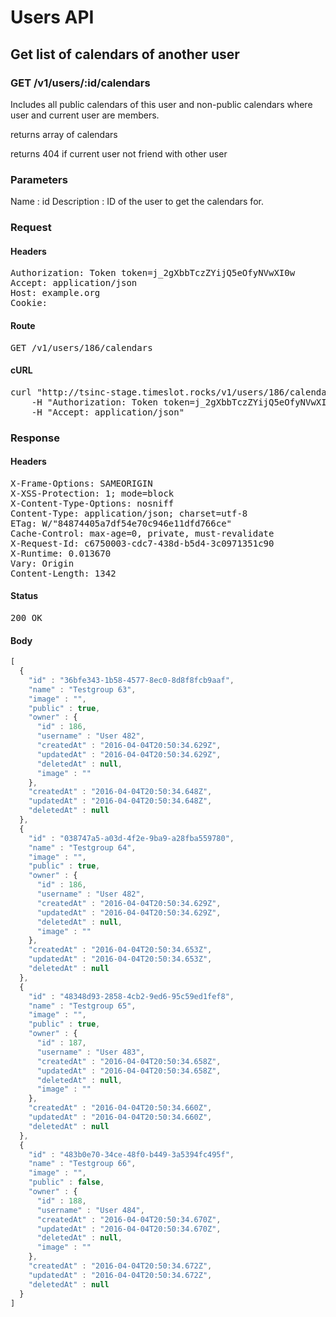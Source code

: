 # Users API

## Get list of calendars of another user

### GET /v1/users/:id/calendars

Includes all public calendars of this user and non-public calendars where user and current user are members.

returns array of calendars

returns 404 if current user not friend with other user

### Parameters

Name : id
Description : ID of the user to get the calendars for.

### Request

#### Headers

<pre>Authorization: Token token=j_2gXbbTczZYijQ5eOfyNVwXI0w
Accept: application/json
Host: example.org
Cookie: </pre>

#### Route

<pre>GET /v1/users/186/calendars</pre>

#### cURL

<pre class="request">curl &quot;http://tsinc-stage.timeslot.rocks/v1/users/186/calendars&quot; -X GET \
	-H &quot;Authorization: Token token=j_2gXbbTczZYijQ5eOfyNVwXI0w&quot; \
	-H &quot;Accept: application/json&quot;</pre>

### Response

#### Headers

<pre>X-Frame-Options: SAMEORIGIN
X-XSS-Protection: 1; mode=block
X-Content-Type-Options: nosniff
Content-Type: application/json; charset=utf-8
ETag: W/&quot;84874405a7df54e70c946e11dfd766ce&quot;
Cache-Control: max-age=0, private, must-revalidate
X-Request-Id: c6750003-cdc7-438d-b5d4-3c0971351c90
X-Runtime: 0.013670
Vary: Origin
Content-Length: 1342</pre>

#### Status

<pre>200 OK</pre>

#### Body

```javascript
[
  {
    "id" : "36bfe343-1b58-4577-8ec0-8d8f8fcb9aaf",
    "name" : "Testgroup 63",
    "image" : "",
    "public" : true,
    "owner" : {
      "id" : 186,
      "username" : "User 482",
      "createdAt" : "2016-04-04T20:50:34.629Z",
      "updatedAt" : "2016-04-04T20:50:34.629Z",
      "deletedAt" : null,
      "image" : ""
    },
    "createdAt" : "2016-04-04T20:50:34.648Z",
    "updatedAt" : "2016-04-04T20:50:34.648Z",
    "deletedAt" : null
  },
  {
    "id" : "038747a5-a03d-4f2e-9ba9-a28fba559780",
    "name" : "Testgroup 64",
    "image" : "",
    "public" : true,
    "owner" : {
      "id" : 186,
      "username" : "User 482",
      "createdAt" : "2016-04-04T20:50:34.629Z",
      "updatedAt" : "2016-04-04T20:50:34.629Z",
      "deletedAt" : null,
      "image" : ""
    },
    "createdAt" : "2016-04-04T20:50:34.653Z",
    "updatedAt" : "2016-04-04T20:50:34.653Z",
    "deletedAt" : null
  },
  {
    "id" : "48348d93-2858-4cb2-9ed6-95c59ed1fef8",
    "name" : "Testgroup 65",
    "image" : "",
    "public" : true,
    "owner" : {
      "id" : 187,
      "username" : "User 483",
      "createdAt" : "2016-04-04T20:50:34.658Z",
      "updatedAt" : "2016-04-04T20:50:34.658Z",
      "deletedAt" : null,
      "image" : ""
    },
    "createdAt" : "2016-04-04T20:50:34.660Z",
    "updatedAt" : "2016-04-04T20:50:34.660Z",
    "deletedAt" : null
  },
  {
    "id" : "483b0e70-34ce-48f0-b449-3a5394fc495f",
    "name" : "Testgroup 66",
    "image" : "",
    "public" : false,
    "owner" : {
      "id" : 188,
      "username" : "User 484",
      "createdAt" : "2016-04-04T20:50:34.670Z",
      "updatedAt" : "2016-04-04T20:50:34.670Z",
      "deletedAt" : null,
      "image" : ""
    },
    "createdAt" : "2016-04-04T20:50:34.672Z",
    "updatedAt" : "2016-04-04T20:50:34.672Z",
    "deletedAt" : null
  }
]
```
